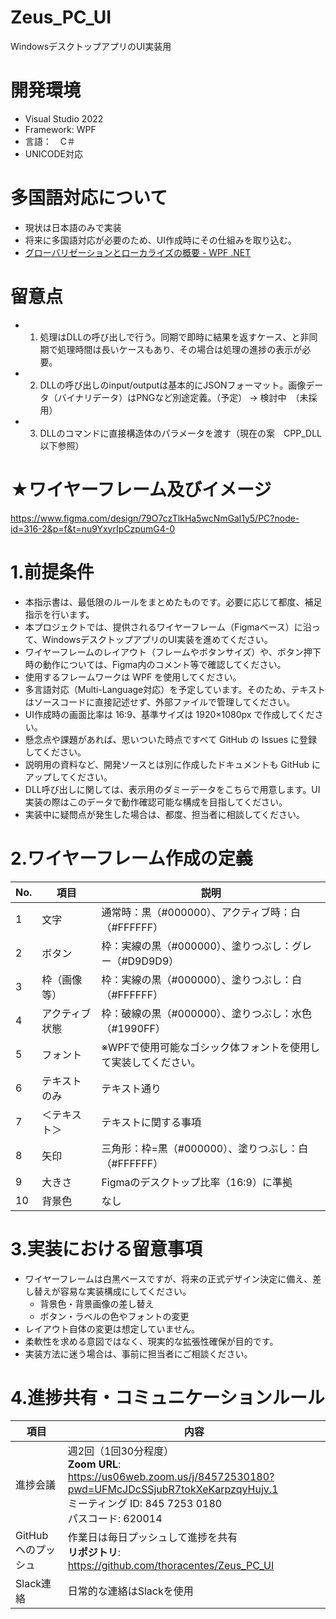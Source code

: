 # Zeus_PC_UI
WindowsデスクトップアプリのUI実装用
# 開発環境
- Visual Studio 2022  
- Framework: WPF  
- 言語：　C＃
- UNICODE対応
# 多国語対応について
- 現状は日本語のみで実装  
- 将来に多国語対応が必要のため、UI作成時にその仕組みを取り込む。  
- [グローバリゼーションとローカライズの概要 - WPF .NET ](https://learn.microsoft.com/ja-jp/dotnet/desktop/wpf/advanced/wpf-globalization-and-localization-overview?view=netframeworkdesktop-4.8)
# 留意点
- 1) 処理はDLLの呼び出しで行う。同期で即時に結果を返すケース、と非同期で処理時間は長いケースもあり、その場合は処理の進捗の表示が必要。
- 2) DLLの呼び出しのinput/outputは基本的にJSONフォーマット。画像データ（バイナリデータ）はPNGなど別途定義。（予定） -> 検討中　（未採用）
- 3) DLLのコマンドに直接構造体のパラメータを渡す（現在の案　CPP_DLL以下参照）  
# ★ワイヤーフレーム及びイメージ
https://www.figma.com/design/79O7czTlkHa5wcNmGal1y5/PC?node-id=316-2&p=f&t=nu9YxyrIpCzpumG4-0
# 1.前提条件
- 本指示書は、最低限のルールをまとめたものです。必要に応じて都度、補足指示を行います。
- 本プロジェクトでは、提供されるワイヤーフレーム（Figmaベース）に沿って、WindowsデスクトップアプリのUI実装を進めてください。
- ワイヤーフレームのレイアウト（フレームやボタンサイズ）や、ボタン押下時の動作については、Figma内のコメント等で確認してください。
- 使用するフレームワークは WPF を使用してください。
- 多言語対応（Multi-Language対応）を予定しています。そのため、テキストはソースコードに直接記述せず、外部ファイルで管理してください。
- UI作成時の画面比率は 16:9、基準サイズは 1920×1080px で作成してください。
- 懸念点や課題があれば、思いついた時点ですべて GitHub の Issues に登録してください。
- 説明用の資料など、開発ソースとは別に作成したドキュメントも GitHub にアップしてください。
- DLL呼び出しに関しては、表示用のダミーデータをこちらで用意します。UI実装の際はこのデータで動作確認可能な構成を目指してください。
- 実装中に疑問点が発生した場合は、都度、担当者に相談してください。
# 2.ワイヤーフレーム作成の定義
| No. | 項目 | 説明 |
| --- | --- | --- |
| 1 | 文字 | 通常時：黒（#000000）、アクティブ時：白（#FFFFFF） |
| 2 | ボタン | 枠：実線の黒（#000000）、塗りつぶし：グレー（#D9D9D9） |
| 3 | 枠（画像等） | 枠：実線の黒（#000000）、塗りつぶし：白（#FFFFFF） |
| 4 | アクティブ状態 | 枠：破線の黒（#000000）、塗りつぶし：水色（#1990FF） |
| 5 | フォント | ※WPFで使用可能なゴシック体フォントを使用して実装してください。 |
| 6 | テキストのみ | テキスト通り |
| 7 | ＜テキスト＞ | テキストに関する事項 |
| 8 | 矢印 | 三角形：枠=黒（#000000）、塗りつぶし：白（#FFFFFF） |
| 9 | 大きさ | Figmaのデスクトップ比率（16:9）に準拠 |
| 10 | 背景色 | なし |
# 3.実装における留意事項
- ワイヤーフレームは白黒ベースですが、将来の正式デザイン決定に備え、差し替えが容易な実装構成にしてください。
  - 背景色・背景画像の差し替え
  - ボタン・ラベルの色やフォントの変更
- レイアウト自体の変更は想定していません。
- 柔軟性を求める意図ではなく、現実的な拡張性確保が目的です。
- 実装方法に迷う場合は、事前に担当者にご相談ください。
# 4.進捗共有・コミュニケーションルール
| 項目 | 内容 |
| --- | --- |
| 進捗会議 | 週2回（1回30分程度）<br>**Zoom URL**: https://us06web.zoom.us/j/84572530180?pwd=UFMcJDcSSjubR7tokXeKarpzqyHujv.1<br>ミーティング ID: 845 7253 0180<br>パスコード: 620014 |
| GitHubへのプッシュ | 作業日は毎日プッシュして進捗を共有<br>**リポジトリ**: https://github.com/thoracentes/Zeus_PC_UI |
| Slack連絡 | 日常的な連絡はSlackを使用 |
